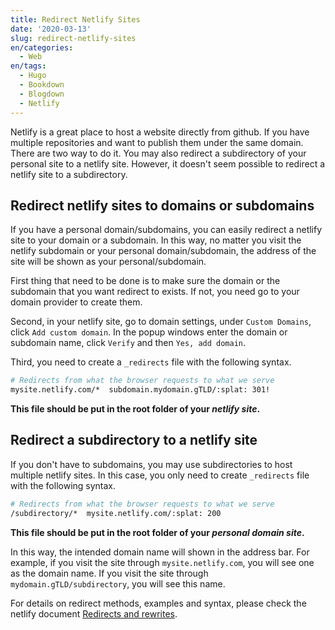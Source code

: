 ```yaml
---
title: Redirect Netlify Sites
date: '2020-03-13'
slug: redirect-netlify-sites
en/categories:
  - Web
en/tags:
  - Hugo
  - Bookdown
  - Blogdown
  - Netlify
---
```


Netlify is a great place to host a website directly from github. If you have multiple repositories and want to publish them under the same domain. There are two way to do it. You may also redirect a subdirectory of your personal site to a netlify site. However, it doesn't seem possible to redirect a netlify site to a subdirectory.

## Redirect netlify sites to domains or subdomains

 If you have a personal domain/subdomains, you can easily redirect a netlify site to your domain or a subdomain. In this way, no matter you visit the netlify subdomain or your personal domain/subdomain, the address of the site will be shown as your personal/subdomain.

First thing that need to be done is to make sure the domain or the subdomain that you want redirect to exists. If not, you need go to your domain provider to create them.

Second, in your netlify site, go to domain settings, under `Custom Domains`, click `Add custom domain`. In the popup windows enter the domain or subdomain name, click `Verify` and then `Yes, add domain`.

Third, you need to create a `_redirects` file with the following syntax.

```bash
# Redirects from what the browser requests to what we serve
mysite.netlify.com/*  subdomain.mydomain.gTLD/:splat: 301!
```

**This file should be put in the root folder of your *netlify site*.**

## Redirect a subdirectory to a netlify site

If you don't have to subdomains, you may use subdirectories to host multiple netlify sites. In this case, you only need to create `_redirects` file with the following syntax.

```bash
# Redirects from what the browser requests to what we serve
/subdirectory/*  mysite.netlify.com/:splat: 200
```

**This file should be put in the root folder of your *personal domain site*.**

In this way, the intended domain name will shown in the address bar. For example, if you visit the site through  `mysite.netlify.com`, you will see one as the domain name. If you visit the site through `mydomain.gTLD/subdirectory`, you will see this name.

For details on redirect methods, examples and syntax, please check the netlify document [Redirects and rewrites](https://docs.netlify.com/routing/redirects/#syntax-for-the-redirects-file).
